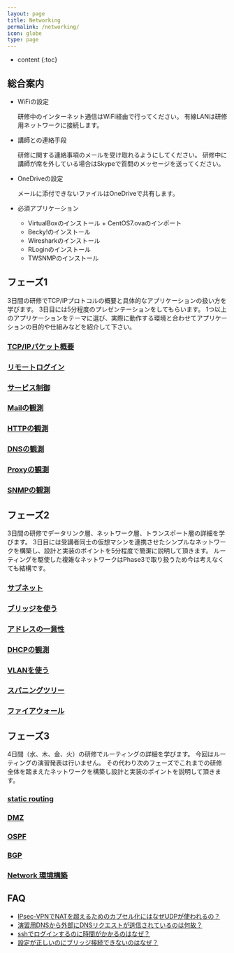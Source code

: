 ```yaml
---
layout: page
title: Networking
permalink: /networking/
icon: globe
type: page
---
```


* content
{:toc}

## 総合案内
* WiFiの設定

  研修中のインターネット通信はWiFi経由で行ってください。
  有線LANは研修用ネットワークに接続します。

* 講師との連絡手段

  研修に関する連絡事項のメールを受け取れるようにしてください。
  研修中に講師が席を外している場合はSkypeで質問のメッセージを送ってください。

* OneDriveの設定

  メールに添付できないファイルはOneDriveで共有します。

* 必須アプリケーション
  - VirtualBoxのインストール + CentOS7.ovaのインポート
  - Becky!のインストール
  - Wiresharkのインストール
  - RLoginのインストール
  - TWSNMPのインストール

## フェーズ1
3日間の研修でTCP/IPプロトコルの概要と具体的なアプリケーションの扱い方を学びます。
3日目には5分程度のプレゼンテーションをしてもらいます。
1つ以上のアプリケーションをテーマに選び、実際に動作する環境と合わせてアプリケーションの目的や仕組みなどを紹介して下さい。
### [TCP/IPパケット概要](wireshark)
### [リモートログイン](remote_login)
### [サービス制御](presettings)
### [Mailの観測](mail)
### [HTTPの観測](http)
### [DNSの観測](dns)
### [Proxyの観測](proxy)
### [SNMPの観測](snmp)

## フェーズ2
3日間の研修でデータリンク層、ネットワーク層、トランスポート層の詳細を学びます。
3日目には受講者同士の仮想マシンを連携させたシンプルなネットワークを構築し、設計と実装のポイントを5分程度で簡潔に説明して頂きます。
ルーティングを駆使した複雑なネットワークはPhase3で取り扱うため今は考えなくても結構です。
### [サブネット](ipsubnet)
### [ブリッジを使う](bridge)
### [アドレスの一意性](unique_addressing)
### [DHCPの観測](dhcp)
### [VLANを使う](vlan)
### [スパニングツリー](stp)
### [ファイアウォール](firewall)

## フェーズ3
4日間（水、木、金、火）の研修でルーティングの詳細を学びます。
今回はルーティングの演習発表は行いません。
その代わり次のフェーズでこれまでの研修全体を踏まえたネットワークを構築し設計と実装のポイントを説明して頂きます。
### [static routing](routing)
### [DMZ](dmz)
### [OSPF](ospf)
### [BGP](bgp)
### [Network 環境構築](practice1)

## FAQ
* [IPsec-VPNでNATを超えるためのカプセル化にはなぜUDPが使われるの？](networking-faq#nat-t)
* [演習用DNSから外部にDNSリクエストが送信されているのは何故？](networking-faq#再帰問い合わせ)
* [sshでログインするのに時間がかかるのはなぜ？](networking-faq#sshdelay)
* [設定が正しいのにブリッジ接続できないのはなぜ？](networking-faq#promiscuous)
